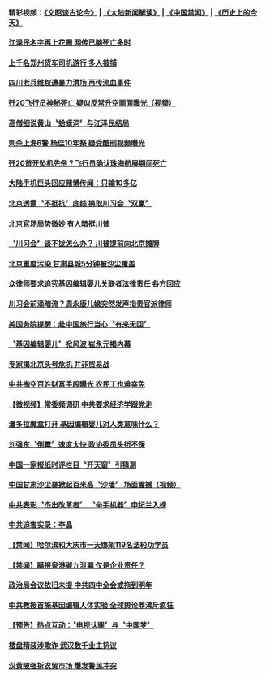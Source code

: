 #### 精彩视频：[《文昭谈古论今》](https://github.com/gfw-breaker/wenzhao/blob/master/README.md?t=11271532) | [《大陆新闻解读》](https://github.com/gfw-breaker/ntdtv-comedy/blob/master/README.md?t=11271532) | [《中国禁闻》](https://github.com/gfw-breaker/ntdtv-news/blob/master/README.md?t=11271532) | [《历史上的今天》](https://github.com/gfw-breaker/today-in-history/blob/master/README.md?t=11271532) 


#### [江泽民名字再上花圈 网传已脑死亡多时](../pages/news204/a1400975.md?t=11271532) 

#### [上千名郑州货车司机游行 多人被捕](../pages/news204/a1400974.md?t=11271532) 

#### [四川老兵维权遭暴力清场 再传流血事件](../pages/news204/a1400973.md?t=11271532) 

#### [歼20飞行员神秘死亡 疑似反常升空画面曝光（视频）](../pages/news204/a1400964.md?t=11271532) 

#### [高僧细说黄山〝蛤蟆洞〞与江泽民结局](../pages/news204/a1400960.md?t=11271532) 

#### [刺杀上海6警  杨佳10年祭 疑受酷刑视频曝光](../pages/news204/a1400949.md?t=11271532) 

#### [歼20首开坠机先例？飞行员确认珠海航展期间死亡](../pages/news204/a1400844.md?t=11271532) 

#### [大陆手机巨头回应赌博传闻：只输10多亿](../pages/news204/a1400955.md?t=11271532) 

#### [北京透露〝不抵抗〞底线 换取川习会〝双赢〞](../pages/news204/a1400820.md?t=11271532) 

#### [北京官场局势微妙 有人暗挺川普](../pages/news204/a1400938.md?t=11271532) 

#### [〝川习会〞谈不拢怎么办？ 川普提前向北京摊牌](../pages/news204/a1400944.md?t=11271532) 

#### [北京重度污染 甘肃县城5分钟被沙尘覆盖](../pages/news204/a1400943.md?t=11271532) 

#### [众律师要求追究基因编辑婴儿关联者法律责任 各方回应](../pages/news204/a1400936.md?t=11271532) 

#### [川习会前涌暗流？周永康儿媳突然发声指责官派律师](../pages/news204/a1400866.md?t=11271532) 

#### [美国务院提醒：赴中国旅行当心〝有来无回〞](../pages/news204/a1400931.md?t=11271532) 

#### [〝基因编辑婴儿〞掀风波 崔永元揭内幕](../pages/news204/a1400932.md?t=11271532) 

#### [专家揭北京头号危机 并非贸易战](../pages/news204/a1400793.md?t=11271532) 

#### [中共掏空百姓财富手段曝光 农民工也难幸免](../pages/news204/a1400801.md?t=11271532) 

#### [【微视频】常委频调研 中共要求经济学跟党走](../pages/news204/a1400860.md?t=11271532) 

#### [潘多拉魔盒打开 基因编辑婴儿对人类意味什么？](../pages/news204/a1400856.md?t=11271532) 

#### [刘强东〝倒霉〞速度太快  政协委员头衔不保](../pages/news204/a1400918.md?t=11271532) 

#### [中国一家报纸时评栏目〝开天窗〞引猜测](../pages/news204/a1400900.md?t=11271532) 


#### [中国甘肃沙尘暴掀起百米高〝沙墙〞 场面震撼（视频）](../pages/news204/a1400898.md?t=11271532) 

#### [中共表彰〝杰出改革者〞 〝举手机器〞申纪兰入榜](../pages/news204/a1400893.md?t=11271532) 


#### [中共迫害实录：李晶](../pages/news204/a1400880.md?t=11271532) 

#### [【禁闻】哈尔滨和大庆市一天绑架119名法轮功学员](../pages/news204/a1400878.md?t=11271532) 

#### [【禁闻】瞒报泉港碳九泄漏 仅是企业责任？](../pages/news204/a1400876.md?t=11271532) 

#### [政治局会议依旧未提 中共四中全会或拖到明年](../pages/news204/a1400871.md?t=11271532) 

#### [中共教授首施基因编辑人体实验 全球舆论鼎沸斥疯狂](../pages/news204/a1400857.md?t=11271532) 

#### [【预告】热点互动：〝电视认罪〞与〝中国梦〞](../pages/news204/a1400841.md?t=11271532) 

#### [楼盘精装涉欺诈 武汉数千业主抗议](../pages/news204/a1400822.md?t=11271532) 

#### [汉黄陂强拆农贸市场 爆发警民冲突](../pages/news204/a1400824.md?t=11271532) 

